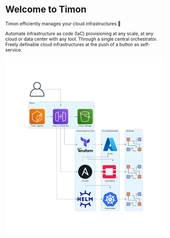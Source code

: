 # Welcome to Timon

Timon efficiently manages your cloud infrastructures 🚀

Automate infrastructure as code (IaC) provisioning at any scale,
at any cloud or data center with any tool. Through a single central
orchestrator. Freely definable cloud infrastructures at the push of
a button as self-service.

![Timon](/profile/images/timon.png "Timon")
